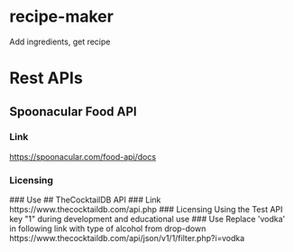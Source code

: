 # recipe-maker
Add ingredients, get recipe

# Rest APIs
## Spoonacular Food API
### Link
https://spoonacular.com/food-api/docs
### Licensing
<enter text here>
### Use
<enter text here>
## TheCocktailDB API
### Link
https://www.thecocktaildb.com/api.php
### Licensing
Using the Test API key "1" during development and educational use
### Use
Replace 'vodka' in following link with type of alcohol from drop-down https://www.thecocktaildb.com/api/json/v1/1/filter.php?i=vodka
